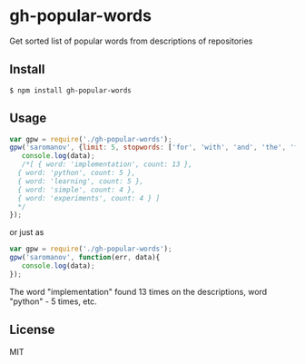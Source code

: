 # gh-popular-words
Get sorted list of popular words from descriptions of repositories

## Install

```$ npm install gh-popular-words```


## Usage

```javascript
var gpw = require('./gh-popular-words');
gpw('saromanov', {limit: 5, stopwords: ['for', 'with', 'and', 'the', 'from']}, function(err, data){
   console.log(data);
   /*[ { word: 'implementation', count: 13 },
  { word: 'python', count: 5 },
  { word: 'learning', count: 5 },
  { word: 'simple', count: 4 },
  { word: 'experiments', count: 4 } ]
  */
});
```

or just as
```javascript
var gpw = require('./gh-popular-words');
gpw('saromanov', function(err, data){
   console.log(data);
});
```
The word "implementation" found 13 times on the descriptions, word "python" - 5 times, etc.


## License
MIT

